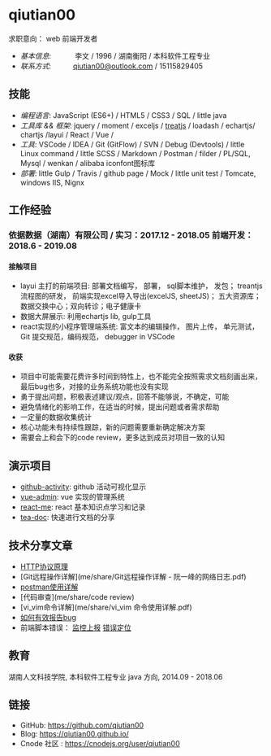 # qiutian00 

求职意向： web 前端开发者

* _基本信息_:&nbsp;&nbsp;&nbsp;&nbsp;&nbsp;&nbsp;&nbsp;&nbsp;&nbsp;&nbsp;&nbsp; 李文 / 1996 / 湖南衡阳 / 本科软件工程专业
* _联系方式_:&nbsp;&nbsp;&nbsp;&nbsp;&nbsp;&nbsp;&nbsp;&nbsp;&nbsp;&nbsp;&nbsp;qiutian00@outlook.com / 15115829405

## 技能

* _编程语言_: JavaScript (ES6+) / HTML5 / CSS3 / SQL / little java
* _工具库 && 框架_: jquery / moment / exceljs / [treatjs](http://fperucic.github.io/treant-js/) / loadash / echartjs/ chartjs /layui / React / Vue /
* _工具_: VSCode / IDEA / Git (GitFlow) / SVN / Debug (Devtools) / little Linux command / little SCSS / Markdown / Postman / filder /  PL/SQL, Mysql / wenkan / alibaba iconfont图标库
* _部署_:  little Gulp / Travis  / github page / Mock / little unit test / Tomcate, windows IIS, Nignx

## 工作经验

### 依据数据（湖南）有限公司 / 实习：2017.12 - 2018.05  前端开发： 2018.6 - 2019.08

#### 接触项目

* layui 主打的前端项目:   部署文档编写， 部署， sql脚本维护， 发包； treantjs 流程图的研发， 前端实现excel导入导出(excelJS, sheetJS)； 五大资源库；数据交换中心；双向转诊；电子健康卡
* 数据大屏展示:  利用echartjs lib, gulp工具
* react实现的小程序管理端系统: 富文本的编辑操作， 图片上传， 单元测试， Git 提交规范，编码规范， debugger in VSCode

#### 收获
- 项目中可能需要花费许多时间到特性上，也不能完全按照需求文档刻画出来，最后bug也多，对接的业务系统功能也没有实现
- 勇于提出问题，积极表述建议/观点，回答不能够说，不确定，可能
- 避免情绪化的影响工作，在适当的时候，提出问题或者需求帮助
- 一定量的数据收集统计        
- 核心功能未有持续性跟踪，新的问题需要重新确定解决方案
- 需要会上和会下的code review，更多达到成员对项目一致的认知

## 演示项目

* [github-activity](https://github.com/qiutian00/github-activity): github 活动可视化显示
* [vue-admin](https://github.com/qiutian00/vue-admin): vue 实现的管理系统
* [react-me](https://github.com/qiutian00/react-me): react 基本知识点学习和记录
* [tea-doc](https://github.com/teadocs/teadocs): 快速进行文档的分享

## 技术分享文章

* [HTTP协议原理](me/share/HTTP协议原理分享.pdf)
* [Git远程操作详解](me/share/Git远程操作详解 - 阮一峰的网络日志.pdf)
* [postman使用详解](me/share/postman的使用方法详解.pdf)
* [代码审查](me/share/code review)
* [vi_vim命令详解](me/share/vi_vim 命令使用详解.pdf)
* [如何有效报告bug](me/share/如何有效地报告Bug.pdf)
* 前端脚本错误： [监控上报](https://github.com/joeyguo/blog/issues/13) [错误定位](https://github.com/joeyguo/blog/issues/14)


## 教育

湖南人文科技学院, 本科软件工程专业 java 方向, 2014.09 - 2018.06

## 链接

* GitHub: <https://github.com/qiutian00>
* Blog: <https://qiutian00.github.io/>
* Cnode 社区 : <https://cnodejs.org/user/qiutian00>